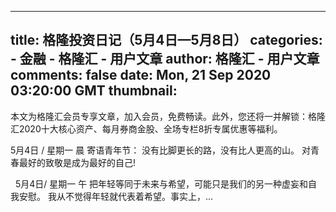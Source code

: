 
---
title: 格隆投资日记（5月4日—5月8日）
categories: 
    - 金融
    - 格隆汇 - 用户文章
author: 格隆汇 - 用户文章
comments: false
date: Mon, 21 Sep 2020 03:20:00 GMT
thumbnail: 
---

<div>   
本文为格隆汇会员专享文章，加入会员，免费畅读。此外，您还将一并解锁：格隆汇2020十大核心资产、每月券商金股、全场专栏8折专属优惠等福利。

5月4日 / 星期一 晨
寄语青年节：
没有比脚更长的路，没有比人更高的山。
对青春最好的致敬是成为最好的自己!


 
5月4日/ 星期一 午
把年轻等同于未来与希望，可能只是我们的另一种虚妄和自我安慰。
我从不觉得年轻就代表着希望。事实上，...  
</div>
            